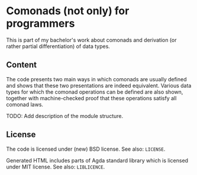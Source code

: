 Comonads (not only) for programmers
===================================

This is part of my bachelor's work about comonads and derivation (or rather partial differentiation) of data types.

Content
-------

The code presents two main ways in which comonads are usually defined and shows that these two presentations are indeed equivalent. Various data types for which the comonad operations can be defined are also shown, together with machine-checked proof that these operations satisfy all comonad laws.

TODO: Add description of the module structure.

License
-------

The code is licensed under (new) BSD license. See also: `LICENSE`.

Generated HTML includes parts of Agda standard library which is licensed under MIT license. See also: `LIBLICENCE`.
